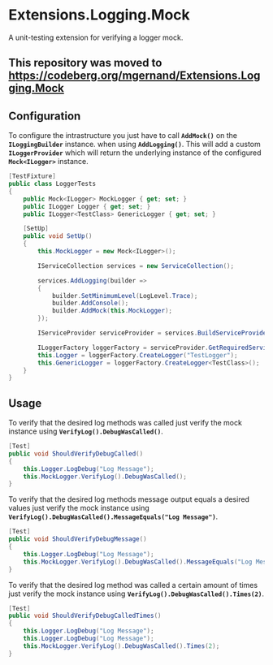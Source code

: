 # Extensions.Logging.Mock
A unit-testing extension for verifying a logger mock.

## This repository was moved to https://codeberg.org/mgernand/Extensions.Logging.Mock

## Configuration

To configure the intrastructure you just have to call **```AddMock()```** on the **```ILoggingBuilder```**
instance. when using **```AddLogging()```**. This will add a custom **```ILoggerProvider```** which will
return the underlying instance of the configured **```Mock<ILogger>```** instance.

```C#
[TestFixture]
public class LoggerTests
{
	public Mock<ILogger> MockLogger { get; set; }
	public ILogger Logger { get; set; }
	public ILogger<TestClass> GenericLogger { get; set; }

	[SetUp]
	public void SetUp()
	{
		this.MockLogger = new Mock<ILogger>();

		IServiceCollection services = new ServiceCollection();

		services.AddLogging(builder =>
		{
			builder.SetMinimumLevel(LogLevel.Trace);
			builder.AddConsole();
			builder.AddMock(this.MockLogger);
		});

		IServiceProvider serviceProvider = services.BuildServiceProvider();

		ILoggerFactory loggerFactory = serviceProvider.GetRequiredService<ILoggerFactory>();
		this.Logger = loggerFactory.CreateLogger("TestLogger");
		this.GenericLogger = loggerFactory.CreateLogger<TestClass>();
	}
}
```

## Usage

To verify that the desired log methods was called just verify the mock instance using 
**```VerifyLog().DebugWasCalled()```**.

```C#
[Test]
public void ShouldVerifyDebugCalled()
{
	this.Logger.LogDebug("Log Message");
	this.MockLogger.VerifyLog().DebugWasCalled();
}
```

To verify that the desired log methods message output equals a desired values just verify
the mock instance using **```VerifyLog().DebugWasCalled().MessageEquals("Log Message")```**.

```C#
[Test]
public void ShouldVerifyDebugMessage()
{
	this.Logger.LogDebug("Log Message");
	this.MockLogger.VerifyLog().DebugWasCalled().MessageEquals("Log Message");
}
```

To verify that the desired log method was called a certain amount of times just verify the mock instance
using **```VerifyLog().DebugWasCalled().Times(2)```**.

```C#
[Test]
public void ShouldVerifyDebugCalledTimes()
{
	this.Logger.LogDebug("Log Message");
	this.Logger.LogDebug("Log Message");
	this.MockLogger.VerifyLog().DebugWasCalled().Times(2);
}
```
